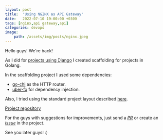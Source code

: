 ```yaml
---
layout: post
title:  "Using NGINX as API Gateway"
date:   2022-07-10 19:00:00 +0300
tags: [nginx,api gateway,api]
categories: devops
image:  
    path: /assets/img/posts/nginx.jpeg
---
```


Hello guys! We're back!

As I did for [projects using Django](https://marcospereirajr.com.br/posts/django-getting-started/) I created scaffolding for projects in Golang.

In the scaffolding project I used some dependencies:
- [go-chi](https://github.com/go-chi/chi) as the HTTP router.
- [uber-fx](https://github.com/uber-go/fx) for dependency injection.

Also, I tried using the standard project layout described [here](https://github.com/golang-standards/project-layout).

[Project repository](https://github.com/marcospereirampj/golang-scaffolding)

For the guys with suggestions for improvements, just send a [_PR_](https://github.com/marcospereirampj/golang-scaffolding/pulls) or create an [_issue_](https://github.com/marcospereirampj/golang-scaffolding/issues) in the project.

See you later guys! :)
